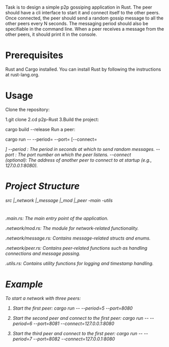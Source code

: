 #####
Task is to design a simple p2p gossiping application in Rust. The peer should have a cli interface to start it and connect itself to the other peers. Once connected, the peer should send a random gossip message to all the other peers every N seconds. The messaging period should also be specifiable in the command line. When a peer receives a message from the other peers, it should print it in the console.

# Prerequisites
Rust and Cargo installed. You can install Rust by following the instructions at rust-lang.org.

# Usage
Clone the repository:

1.git clone <repository-url>
2.cd p2p-Rust
3.Build the project:

cargo build --release
Run a peer:

cargo run -- --period=<SECONDS> --port=<PORT> [--connect=<ADDRESS>]
--period <SECONDS> : The period in seconds at which to send random messages.
--port <PORT> : The port number on which the peer listens.
--connect <ADDRESS> (optional): The address of another peer to connect to at startup (e.g., 127.0.0.1:8080).


# Project Structure
src
 |_network
   |_message
   |_mod
   |_peer
-main
-utils
#
.main.rs: The main entry point of the application.

.network/mod.rs: The module for network-related functionality.

.network/message.rs: Contains message-related structs and enums.

.network/peer.rs: Contains peer-related functions such as
handling connections and message passing.

.utils.rs: Contains utility functions for logging and timestamp handling.

# Example
To start a network with three peers:

1. Start the first peer:
cargo run -- --period=5 --port=8080


2. Start the second peer and connect to the first peer:
cargo run -- --period=6 --port=8081 --connect=127.0.0.1:8080

3. Start the third peer and connect to the first peer:
cargo run -- --period=7 --port=8082 --connect=127.0.0.1:8080
